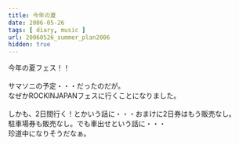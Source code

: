 ```yaml
---
title: 今年の夏
date: 2006-05-26
tags: [ diary, music ]
url: 20060526_summer_plan2006
hidden: true
---
```

今年の夏フェス！！<br />
<br />
サマソニの予定・・・だったのだが。<br />
なぜかROCKINJAPANフェスに行くことになりました。<br />
<br />
しかも、2日間行く！とかいう話に・・・おまけに2日券はもう販売なし。<br />
駐車場券も販売なし。でも車出せという話に・・・<br />
珍道中になりそうだなぁ。
